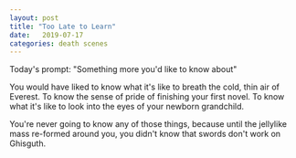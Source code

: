 ```yaml
---
layout: post
title: "Too Late to Learn"
date:   2019-07-17
categories: death scenes
---
```

Today's prompt: "Something more you'd like to know about"

You would have liked to know what it's like to breath the cold, thin air of Everest. To know the sense of pride of finishing your first novel. To know what it's like to look into the eyes of your newborn grandchild.

You're never going to know any of those things, because until the jellylike mass re-formed around you, you didn't know that swords don't work on Ghisguth. 
